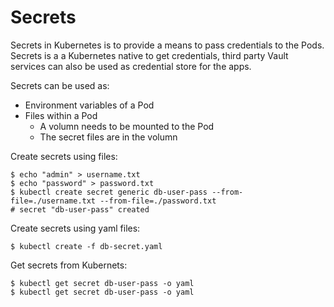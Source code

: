 # Secrets

Secrets in Kubernetes is to provide a means to pass credentials to the Pods. Secrets is a a Kubernetes native to get credentials, third party Vault services can also be used as credential store for the apps.

Secrets can be used as:
- Environment variables of a Pod
- Files within a Pod
	- A volumn needs to be mounted to the Pod
	- The secret files are in the volumn

Create secrets using files:
```shell
$ echo "admin" > username.txt
$ echo "password" > password.txt
$ kubectl create secret generic db-user-pass --from-file=./username.txt --from-file=./password.txt
# secret "db-user-pass" created
```

Create secrets using yaml files:
```shell
$ kubectl create -f db-secret.yaml
```

Get secrets from Kubernets:
```shell
$ kubectl get secret db-user-pass -o yaml
$ kubectl get secret db-user-pass -o yaml
```